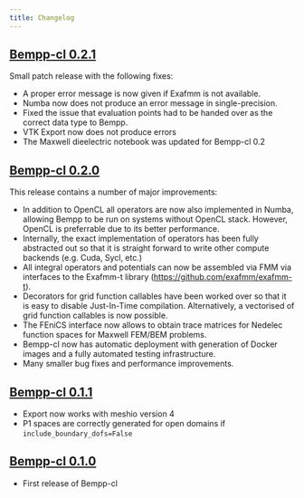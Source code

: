 ```yaml
---
title: Changelog
---
```

## [Bempp-cl 0.2.1](https://github.com/bempp/bempp-cl/releases/tag/v0.2.1)
Small patch release with the following fixes:

- A proper error message is now given if Exafmm is not available.
- Numba now does not produce an error message in single-precision.
- Fixed the issue that evaluation points had to be handed over as the correct data type to Bempp.
- VTK Export now does not produce errors
- The Maxwell dieelectric notebook was updated for Bempp-cl 0.2

## [Bempp-cl 0.2.0](https://github.com/bempp/bempp-cl/releases/tag/v0.2.0)
This release contains a number of major improvements:

- In addition to OpenCL all operators are now also implemented in Numba, allowing Bempp to be run on systems without OpenCL stack.
  However, OpenCL is preferrable due to its better performance.
- Internally, the exact implementation of operators has been fully abstracted out so that it is straight forward to write other compute backends
  (e.g. Cuda, Sycl, etc.)
- All integral operators and potentials can now be assembled via FMM via interfaces to the Exafmm-t library 
  (https://github.com/exafmm/exafmm-t).
- Decorators for grid function callables have been worked over so that it is easy to disable Just-In-Time compilation. Alternatively, a vectorised
  of grid function callables is now possible.
- The FEniCS interface now allows to obtain trace matrices for Nedelec function spaces for Maxwell FEM/BEM problems.
- Bempp-cl now has automatic deployment with generation of Docker images and a fully automated testing infrastructure.
- Many smaller bug fixes and performance improvements.

## [Bempp-cl 0.1.1](https://github.com/bempp/bempp-cl/releases/tag/v0.1.1)
* Export now works with meshio version 4
* P1 spaces are correctly generated for open domains if `include_boundary_dofs=False`

## [Bempp-cl 0.1.0](https://github.com/bempp/bempp-cl/releases/tag/v0.1.0)
* First release of Bempp-cl
